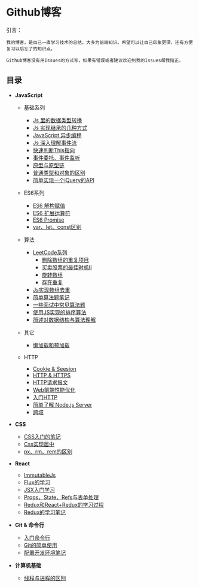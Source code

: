 # Github博客 

引言： 
```
我的博客，是自己一直学习技术的总结，大多为前端知识。希望可以让自己印象更深，还有方便复习以后忘了的知识点。

Github博客没有用Issues的方式写，如果有错误或者建议欢迎到我的Issues帮我指正。
```

## 目录

 * **JavaScript**
   * 基础系列
      * [Js 里的数据类型转换](https://github.com/18898286061/KaiKaiBlog/blob/master/JS/JS%20里的数据类型转换.md)
      * [Js 实现继承的几种方式](https://github.com/18898286061/KaiKaiBlog/blob/master/JS/JS%E5%AE%9E%E7%8E%B0%E7%BB%A7%E6%89%BF%E7%9A%84%E5%87%A0%E7%A7%8D%E6%96%B9%E5%BC%8F.md)
      * [JavaScript 异步编程](https://github.com/18898286061/KaiKaiBlog/blob/master/JS/JavaScript%E7%9A%84%E5%BC%82%E6%AD%A5%E7%BC%96%E7%A8%8B.md)
      * [Js 深入理解事件流](https://github.com/18898286061/KaiKaiBlog/blob/master/JS/Js%E6%B7%B1%E5%85%A5%E7%90%86%E8%A7%A3%E4%BA%8B%E4%BB%B6%E6%B5%81.md)
      * [快速判断This指向](https://github.com/18898286061/KaiKaiBlog/blob/master/JS/What%20the%20This.md)
      * [事件委托、事件监听](https://github.com/18898286061/KaiKaiBlog/blob/master/JS/%E4%BA%8B%E4%BB%B6%E5%A7%94%E6%89%98%E3%80%81%E4%BA%8B%E4%BB%B6%E7%9B%91%E5%90%AC.md)
      * [原型与原型链](https://github.com/18898286061/KaiKaiBlog/blob/master/JS/%E5%8E%9F%E5%9E%8B%E4%B8%8E%E5%8E%9F%E5%9E%8B%E9%93%BE.md)
      * [普通类型和对象的区别](https://github.com/18898286061/KaiKaiBlog/blob/master/JS/%E6%99%AE%E9%80%9A%E7%B1%BB%E5%9E%8B%E5%92%8C%E5%AF%B9%E8%B1%A1%E7%9A%84%E5%8C%BA%E5%88%AB.md)
      * [简单实现一个jQuery的API](https://github.com/18898286061/KaiKaiBlog/blob/master/JS/%E7%AE%80%E5%8D%95%E5%AE%9E%E7%8E%B0%E4%B8%80%E4%B8%AAjQuery%E7%9A%84API.md)
    * ES6系列
      * [ES6 解构赋值](https://github.com/18898286061/KaiKaiBlog/blob/master/JS/ES6%E4%B9%8B%E8%A7%A3%E6%9E%84%E8%B5%8B%E5%80%BC.md)
      * [ES6 扩展运算符](https://github.com/18898286061/KaiKaiBlog/blob/master/JS/ES6%E4%B8%89%E7%82%B9%E6%89%A9%E5%B1%95%E8%BF%90%E7%AE%97%E7%AC%A6.md)
      * [ES6 Promise](https://github.com/18898286061/KaiKaiBlog/blob/master/JS/Promise.md)
      * [var、let、const区别](https://github.com/18898286061/KaiKaiBlog/blob/master/JS/var%E3%80%81let%E3%80%81const%E5%8C%BA%E5%88%AB.md)
    * 算法
      * [LeetCode系列]()
        * [删除数组的重复项目](https://github.com/18898286061/KaiKaiBlog/blob/master/LeetCode/%E4%BB%8E%E6%95%B0%E7%BB%84%E4%B8%AD%E5%88%A0%E9%99%A4%E9%87%8D%E5%A4%8D%E9%A1%B9%E7%9B%AE.md)
        * [买卖股票的最佳时机Ⅱ](https://github.com/18898286061/KaiKaiBlog/blob/master/LeetCode/%E4%B9%B0%E5%8D%96%E8%82%A1%E7%A5%A8%E7%9A%84%E6%9C%80%E4%BD%B3%E6%97%B6%E6%9C%BA%E2%85%A1.md)
        * [旋转数组](https://github.com/18898286061/KaiKaiBlog/blob/master/LeetCode/%E6%97%8B%E8%BD%AC%E6%95%B0%E7%BB%84.md)
        * [存在重复](https://github.com/18898286061/KaiKaiBlog/blob/master/LeetCode/%E5%AD%98%E5%9C%A8%E9%87%8D%E5%A4%8D.md)
      * [Js实现数组去重]()
      * [简单算法题笔记]()
      * [一些面试中常见算法题](https://github.com/18898286061/KaiKaiBlog/blob/master/ComputerBasis/%E4%B8%80%E4%BA%9B%E9%9D%A2%E8%AF%95%E4%B8%AD%E5%B8%B8%E8%A7%81%E7%AE%97%E6%B3%95%E9%A2%98.md)
      * [使用JS实现的排序算法](https://github.com/18898286061/KaiKaiBlog/blob/master/ComputerBasis/%E4%BD%BF%E7%94%A8JS%E5%AE%9E%E7%8E%B0%E7%9A%84%E6%8E%92%E5%BA%8F%E7%AE%97%E6%B3%95.md)
      * [简述对数据结构与算法理解](https://github.com/18898286061/KaiKaiBlog/blob/master/ComputerBasis/%E7%AE%80%E8%BF%B0%E5%AF%B9%E6%95%B0%E6%8D%AE%E7%BB%93%E6%9E%84%E4%B8%8E%E7%AE%97%E6%B3%95%E7%90%86%E8%A7%A3.md)
      
    * 其它
      * [懒加载和预加载]()
   * HTTP
      * [Cookie & Seesion](https://github.com/18898286061/KaiKaiBlog/blob/master/HTTP/CookieAndSeesion.md)
      * [HTTP & HTTPS](https://github.com/18898286061/KaiKaiBlog/blob/master/HTTP/HTTP%E4%B8%8EHTTPS%E7%9A%84%E5%8C%BA%E5%88%AB.md)
      * [HTTP请求报文](https://github.com/18898286061/KaiKaiBlog/blob/master/HTTP/HTTP%E8%AF%B7%E6%B1%82%E6%8A%A5%E6%96%87.md)
      * [Web前端性能优化](https://github.com/18898286061/KaiKaiBlog/blob/master/HTTP/%E5%89%8D%E7%AB%AF%E6%80%A7%E8%83%BD%E4%BC%98%E5%8C%96.md)
      * [入门HTTP]()
      * [简单了解 Node.js Server](https://github.com/18898286061/KaiKaiBlog/blob/master/HTTP/%E7%AE%80%E5%8D%95%E4%BA%86%E8%A7%A3Node.js%20Server.md)
      * [跨域](https://github.com/18898286061/KaiKaiBlog/blob/master/HTTP/%E8%B7%A8%E5%9F%9F.md)
      
  * **CSS**
    * [CSS入门的笔记](https://github.com/18898286061/KaiKaiBlog/blob/master/CSS/CSS%E5%85%A5%E9%97%A8%E7%9A%84%E7%AC%94%E8%AE%B0.md)
    * [Css实现居中](https://github.com/18898286061/KaiKaiBlog/blob/master/CSS/Css%E5%AE%9E%E7%8E%B0%E5%B1%85%E4%B8%AD.md)
    * [px、rm、rem的区别](https://github.com/18898286061/KaiKaiBlog/blob/master/CSS/px%E3%80%81rm%E3%80%81rem%E7%9A%84%E5%8C%BA%E5%88%AB.md)
  * **React**
    * [ImmutableJs](https://github.com/18898286061/KaiKaiBlog/blob/master/React/ImmutableJs.md)
    * [Flux的学习](https://github.com/18898286061/KaiKaiBlog/blob/master/React/Flux%E7%9A%84%E5%AD%A6%E4%B9%A0.md)
    * [JSX入门学习](https://github.com/18898286061/KaiKaiBlog/blob/master/React/JSX%E5%85%A5%E9%97%A8%E5%AD%A6%E4%B9%A0.md)
    * [Props、State、Refs与表单处理](https://github.com/18898286061/KaiKaiBlog/blob/master/React/Props%E3%80%81State%E3%80%81Refs%E4%B8%8E%E8%A1%A8%E5%8D%95%E5%A4%84%E7%90%86.md)
    * [Redux和React+Redux的学习过程](https://github.com/18898286061/KaiKaiBlog/blob/master/React/Redux%E5%92%8CReact%2BRedux%E7%9A%84%E5%AD%A6%E4%B9%A0%E8%BF%87%E7%A8%8B.md)
    * [Redux的学习笔记](https://github.com/18898286061/KaiKaiBlog/blob/master/React/Redux%E7%9A%84%E5%AD%A6%E4%B9%A0%E7%AC%94%E8%AE%B0.md)
  * **Git & 命令行**
    * [入门命令行](https://github.com/18898286061/KaiKaiBlog/blob/master/Environment/%E5%85%A5%E9%97%A8%E5%91%BD%E4%BB%A4%E8%A1%8C.md)
    * [Git的简单使用](https://github.com/18898286061/KaiKaiBlog/blob/master/Environment/Git%E7%9A%84%E7%AE%80%E5%8D%95%E4%BD%BF%E7%94%A8.md)
    * [配置开发环境笔记](https://github.com/18898286061/KaiKaiBlog/blob/master/Environment/%E5%89%8D%E7%AB%AF%E7%9A%84%E5%BC%80%E5%8F%91%E7%8E%AF%E5%A2%83.md)
  * **计算机基础**
    * [线程与进程的区别](https://github.com/18898286061/KaiKaiBlog/blob/master/ComputerBasis/%E7%BA%BF%E7%A8%8B%E4%B8%8E%E8%BF%9B%E7%A8%8B%E7%9A%84%E5%8C%BA%E5%88%AB.md)
